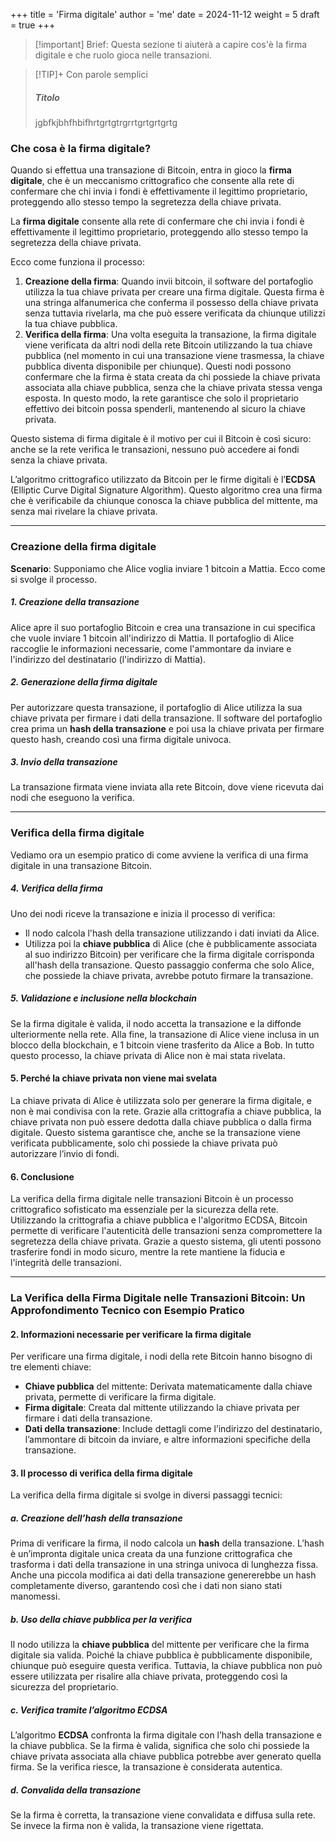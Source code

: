 +++
title = 'Firma digitale'
author = 'me'
date = 2024-11-12
weight = 5
draft = true
+++

>[!important] Brief:
> Questa sezione ti aiuterà a capire cos'è la firma digitale e che ruolo gioca nelle transazioni.

> [!TIP]+ Con parole semplici
> ##### Titolo
> jgbfkjbhfhbifhrtgrtgtrgrrtgrtgrtgrtg

### Che cosa è la firma digitale?

Quando si effettua una transazione di Bitcoin, entra in gioco la **firma digitale**, che è un meccanismo crittografico che consente alla rete di confermare che chi invia i fondi è effettivamente il legittimo proprietario, proteggendo allo stesso tempo la segretezza della chiave privata.

La **firma digitale** consente alla rete di confermare che chi invia i fondi è effettivamente il legittimo proprietario, proteggendo allo stesso tempo la segretezza della chiave privata.

Ecco come funziona il processo:
1. **Creazione della firma**: Quando invii bitcoin, il software del portafoglio utilizza la tua chiave privata per creare una firma digitale. Questa firma è una stringa alfanumerica che conferma il possesso della chiave privata senza tuttavia rivelarla, ma che può essere verificata da chiunque utilizzi la tua chiave pubblica.
2. **Verifica della firma**: Una volta eseguita la transazione, la firma digitale viene verificata da altri nodi della rete Bitcoin utilizzando la tua chiave pubblica (nel momento in cui una transazione viene trasmessa, la chiave pubblica diventa disponibile per chiunque). Questi nodi possono confermare che la firma è stata creata da chi possiede la chiave privata associata alla chiave pubblica, senza che la chiave privata stessa venga esposta. In questo modo, la rete garantisce che solo il proprietario effettivo dei bitcoin possa spenderli, mantenendo al sicuro la chiave privata.

Questo sistema di firma digitale è il motivo per cui il Bitcoin è così sicuro: anche se la rete verifica le transazioni, nessuno può accedere ai fondi senza la chiave privata.

L’algoritmo crittografico utilizzato da Bitcoin per le firme digitali è l’**ECDSA** (Elliptic Curve Digital Signature Algorithm). Questo algoritmo crea una firma che è verificabile da chiunque conosca la chiave pubblica del mittente, ma senza mai rivelare la chiave privata.

---
### Creazione della firma digitale

**Scenario**: Supponiamo che Alice voglia inviare 1 bitcoin a Mattia. Ecco come si svolge il processo.

##### 1. Creazione della transazione

Alice apre il suo portafoglio Bitcoin e crea una transazione in cui specifica che vuole inviare 1 bitcoin all'indirizzo di Mattia. Il portafoglio di Alice raccoglie le informazioni necessarie, come l'ammontare da inviare e l'indirizzo del destinatario (l'indirizzo di Mattia).

##### 2. Generazione della firma digitale

Per autorizzare questa transazione, il portafoglio di Alice utilizza la sua chiave privata per firmare i dati della transazione. Il software del portafoglio crea prima un **hash della transazione** e poi usa la chiave privata per firmare questo hash, creando così una firma digitale univoca.

##### 3. Invio della transazione

La transazione firmata viene inviata alla rete Bitcoin, dove viene ricevuta dai nodi che eseguono la verifica.


---

### Verifica della firma digitale

Vediamo ora un esempio pratico di come avviene la verifica di una firma digitale in una transazione Bitcoin.

##### 4. Verifica della firma

Uno dei nodi riceve la transazione e inizia il processo di verifica:

- Il nodo calcola l'hash della transazione utilizzando i dati inviati da Alice.
- Utilizza poi la **chiave pubblica** di Alice (che è pubblicamente associata al suo indirizzo Bitcoin) per verificare che la firma digitale corrisponda all'hash della transazione. Questo passaggio conferma che solo Alice, che possiede la chiave privata, avrebbe potuto firmare la transazione.

##### 5. Validazione e inclusione nella blockchain

Se la firma digitale è valida, il nodo accetta la transazione e la diffonde ulteriormente nella rete. Alla fine, la transazione di Alice viene inclusa in un blocco della blockchain, e 1 bitcoin viene trasferito da Alice a Bob. In tutto questo processo, la chiave privata di Alice non è mai stata rivelata.

#### 5. Perché la chiave privata non viene mai svelata

La chiave privata di Alice è utilizzata solo per generare la firma digitale, e non è mai condivisa con la rete. Grazie alla crittografia a chiave pubblica, la chiave privata non può essere dedotta dalla chiave pubblica o dalla firma digitale. Questo sistema garantisce che, anche se la transazione viene verificata pubblicamente, solo chi possiede la chiave privata può autorizzare l’invio di fondi.

#### 6. Conclusione

La verifica della firma digitale nelle transazioni Bitcoin è un processo crittografico sofisticato ma essenziale per la sicurezza della rete. Utilizzando la crittografia a chiave pubblica e l'algoritmo ECDSA, Bitcoin permette di verificare l'autenticità delle transazioni senza compromettere la segretezza della chiave privata. Grazie a questo sistema, gli utenti possono trasferire fondi in modo sicuro, mentre la rete mantiene la fiducia e l'integrità delle transazioni.


---

### La Verifica della Firma Digitale nelle Transazioni Bitcoin: Un Approfondimento Tecnico con Esempio Pratico


#### 2. Informazioni necessarie per verificare la firma digitale

Per verificare una firma digitale, i nodi della rete Bitcoin hanno bisogno di tre elementi chiave:

- **Chiave pubblica** del mittente: Derivata matematicamente dalla chiave privata, permette di verificare la firma digitale.
- **Firma digitale**: Creata dal mittente utilizzando la chiave privata per firmare i dati della transazione.
- **Dati della transazione**: Include dettagli come l’indirizzo del destinatario, l’ammontare di bitcoin da inviare, e altre informazioni specifiche della transazione.

#### 3. Il processo di verifica della firma digitale

La verifica della firma digitale si svolge in diversi passaggi tecnici:

##### a. Creazione dell’hash della transazione

Prima di verificare la firma, il nodo calcola un **hash** della transazione. L’hash è un’impronta digitale unica creata da una funzione crittografica che trasforma i dati della transazione in una stringa univoca di lunghezza fissa. Anche una piccola modifica ai dati della transazione genererebbe un hash completamente diverso, garantendo così che i dati non siano stati manomessi.

##### b. Uso della chiave pubblica per la verifica

Il nodo utilizza la **chiave pubblica** del mittente per verificare che la firma digitale sia valida. Poiché la chiave pubblica è pubblicamente disponibile, chiunque può eseguire questa verifica. Tuttavia, la chiave pubblica non può essere utilizzata per risalire alla chiave privata, proteggendo così la sicurezza del proprietario.

##### c. Verifica tramite l’algoritmo ECDSA

L’algoritmo **ECDSA** confronta la firma digitale con l’hash della transazione e la chiave pubblica. Se la firma è valida, significa che solo chi possiede la chiave privata associata alla chiave pubblica potrebbe aver generato quella firma. Se la verifica riesce, la transazione è considerata autentica.

##### d. Convalida della transazione

Se la firma è corretta, la transazione viene convalidata e diffusa sulla rete. Se invece la firma non è valida, la transazione viene rigettata.










